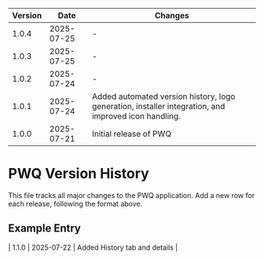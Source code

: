 | Version | Date       | Changes                       |
|---------|------------|-------------------------------|
| 1.0.4   | 2025-07-25 | -        |
| 1.0.3   | 2025-07-25 | -        |
| 1.0.2   | 2025-07-24 | -        |
| 1.0.1   | 2025-07-24 | Added automated version history, logo generation, installer integration, and improved icon handling. |
| 1.0.0   | 2025-07-21 | Initial release of PWQ        |

# PWQ Version History

This file tracks all major changes to the PWQ application. Add a new row for each release, following the format above.

## Example Entry
| 1.1.0   | 2025-07-22 | Added History tab and details |
